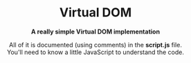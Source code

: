 
<h1 align="center">
  Virtual DOM
</h1>

<p align="center"><b>A really simple Virtual DOM implementation</b></p>

<p align="center">
All of it is documented (using comments) in the <b>script.js</b> file.<br/>
You'll need to know a little JavaScript to understand the code.
</p>
